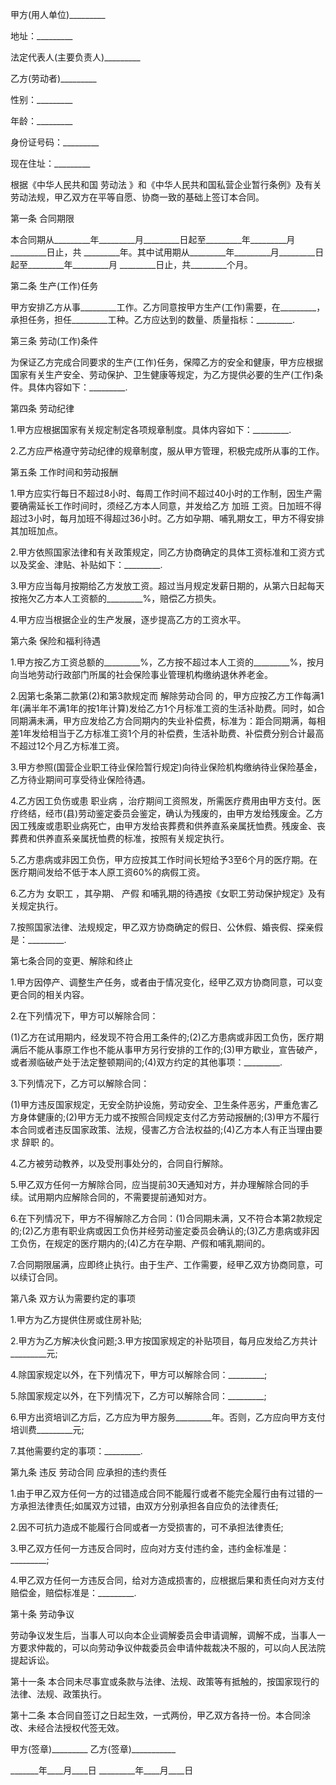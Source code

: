 
 


甲方(用人单位)_________


地址：_________


法定代表人(主要负责人)_________


乙方(劳动者)_________


性别：_________


年龄：_________


身份证号码：_________


现在住址：_________


根据《中华人民共和国
劳动法
》和《中华人民共和国私营企业暂行条例》及有关劳动法规，甲乙双方在平等自愿、协商一致的基础上签订本合同。


第一条 合同期限


本合同期从_________年_________月_________日起至_________年_________月_________日止，共 _________年。其中试用期从_________年_________月_________日起至_________年_________月 _________日止，共_________个月。


第二条 生产(工作)任务


甲方安排乙方从事_________工作。乙方同意按甲方生产(工作)需要，在_________，承担任务，担任_________工种。乙方应达到的数量、质量指标：_________.


第三条 劳动(工作)条件


为保证乙方完成合同要求的生产(工作)任务，保障乙方的安全和健康，甲方应根据国家有关生产安全、劳动保护、卫生健康等规定，为乙方提供必要的生产(工作)条件。具体内容如下：_________.


第四条 劳动纪律


1.甲方应根据国家有关规定制定各项规章制度。具体内容如下：_________.


2.乙方应严格遵守劳动纪律的规章制度，服从甲方管理，积极完成所从事的工作。


第五条 工作时间和劳动报酬


1.甲方应实行每日不超过8小时、每周工作时间不超过40小时的工作制，因生产需要确需延长工作时间时，须经乙方本人同意，并发给乙方
加班
工资。日加班不得超过3小时，每月加班不得超过36小时。乙方如孕期、哺乳期女工，甲方不得安排其加班加点。


2.甲方依照国家法律和有关政策规定，同乙方协商确定的具体工资标准和工资方式以及奖金、津贴、补贴如下：_________.


3.甲方应当每月按期给乙方发放工资。超过当月规定发薪日期的，从第六日起每天按拖欠乙方本人工资额的_________%，赔偿乙方损失。


4.甲方应当根据企业的生产发展，逐步提高乙方的工资水平。


第六条 保险和福利待遇


1.甲方按乙方工资总额的_________%，乙方按不超过本人工资的_________%，按月向当地劳动行政部门所属的社会保险事业管理机构缴纳退休养老金。


2.因第七条第二款第(2)和第3款规定而
解除劳动合同
的，甲方应按乙方工作每满1年(满半年不满1年的按1年计算)发给乙方1个月标准工资的生活补助费。同时，如合同期满未满，甲方应发给乙方合同期内的失业补偿费，标准为：距合同期满，每相差1年发给相当于乙方标准工资1个月的补偿费，生活补助费、补偿费分别合计最高不超过12个月乙方标准工资。


3.甲方参照(国营企业职工待业保险暂行规定)向待业保险机构缴纳待业保险基金，乙方待业期间可享受待业保险待遇。


4.乙方因工负伤或患
职业病
，治疗期间工资照发，所需医疗费用由甲方支付。医疗终结，经市(县)劳动鉴定委员会鉴定，确认为残废的，由甲方发给残废金。乙方因工残废或患职业病死亡，由甲方发给丧葬费和供养直系亲属抚恤费。残废金、丧葬费和供养直系亲属抚恤费的标准，按照有关规定执行。


5.乙方患病或非因工负伤，甲方应按其工作时间长短给予3至6个月的医疗期。在医疗期间发给不低于本人原工资60%的病假工资。


6.乙方为
女职工
，其孕期、
产假
和哺乳期的待遇按《女职工劳动保护规定》及有关规定执行。


7.按照国家法律、法规规定，甲乙双方协商确定的假日、公休假、婚丧假、探亲假是：_________.


第七条合同的变更、解除和终止


1.甲方因停产、调整生产任务，或者由于情况变化，经甲乙双方协商同意，可以变更合同的相关内容。


2.在下列情况下，甲方可以解除合同：


(1)乙方在试用期内，经发现不符合用工条件的;(2)乙方患病或非因工负伤，医疗期满后不能从事原工作也不能从事甲方另行安排的工作的;(3)甲方歇业，宣告破产，或者濒临破产处于法定整顿期间的;(4)双方约定的其他事项：_________.


3.下列情况下，乙方可以解除合同：


(1)甲方违反国家规定，无安全防护设施，劳动安全、卫生条件恶劣，严重危害乙方身体健康的;(2)甲方无力或不按照合同规定支付乙方劳动报酬的;(3)甲方不履行本合同或者违反国家政策、法规，侵害乙方合法权益的;(4)乙方本人有正当理由要求
辞职
的。


4.乙方被劳动教养，以及受刑事处分的，合同自行解除。


5.甲乙双方任何一方解除合同，应当提前30天通知对方，并办理解除合同的手续。试用期内应解除合同的，不需要提前通知对方。


6.在下列情况下，甲方不得解除乙方合同：(1)合同期未满，又不符合本第2款规定的;(2)乙方患有职业病或因工负伤并经劳动鉴定委员会确认的;(3)乙方患病或非因工负伤，在规定的医疗期内的;(4)乙方在孕期、产假和哺乳期间的。


7.合同期限届满，应即终止执行。由于生产、工作需要，经甲乙双方协商同意，可以续订合同。


第八条 双方认为需要约定的事项


1.甲方为乙方提供住房或住房补贴;


2.甲方为乙方解决伙食问题;3.甲方按国家规定的补贴项目，每月应发给乙方共计_________元;


4.除国家规定以外，在下列情况下，甲方可以解除合同：_________;


5.除国家规定以外，在下列情况下，乙方可以解除合同：_________;


6.甲方出资培训乙方后，乙方应为甲方服务_________年。否则，乙方应向甲方支付培训费_________元;


7.其他需要约定的事项：_________.


第九条 违反
劳动合同
应承担的违约责任


1.由于甲乙双方任何一方的过错造成合同不能履行或者不能完全履行由有过错的一方承担法律责任;如属双方过错，由双方分别承担各自应负的法律责任;


2.因不可抗力造成不能履行合同或者一方受损害的，可不承担法律责任;


3.甲乙双方任何一方违反合同时，应向对方支付违约金，违约金标准是：_________;


4.甲乙双方任何一方违反合同，给对方造成损害的，应根据后果和责任向对方支付赔偿金，赔偿标准是：_________.


第十条 
劳动争议



劳动争议发生后，当事人可以向本企业调解委员会申请调解，调解不成，当事人一方要求仲裁的，可以向劳动争议仲裁委员会申请仲裁裁决不服的，可以向人民法院提起诉讼。


第十一条 本合同未尽事宜或条款与法律、法规、政策等有抵触的，按国家现行的法律、法规、政策执行。


第十二条 本合同自签订之日起生效，一式两份，甲乙双方各持一份。本合同涂改、未经合法授权代签无效。


甲方(签章)_________ 乙方(签章)___________


_______年____月____日 _________年____月____日
 


 

 
 
 
 
 
  


  
 

  


  


  
 
 
 
 

